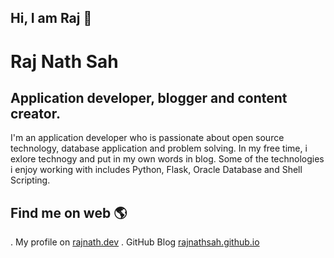 ## Hi, I am Raj 👋

# Raj Nath Sah
## Application developer, blogger and content creator.  


I'm an application developer who is passionate about open source technology, database application and problem solving. In my free time, i exlore technogy and put in my own words in blog. Some of the technologies i enjoy working with includes Python, Flask, Oracle Database and Shell Scripting.  

## Find me on web 🌎
. My profile on [rajnath.dev](https://rajnath.dev)
. GitHub Blog [rajnathsah.github.io](https://rajnathsah.github.io/)

<!--
**rajnathsah/rajnathsah** is a ✨ _special_ ✨ repository because its `README.md` (this file) appears on your GitHub profile.

Here are some ideas to get you started:

- 🔭 I’m currently working on ...
- 🌱 I’m currently learning ...
- 👯 I’m looking to collaborate on ...
- 🤔 I’m looking for help with ...
- 💬 Ask me about ...
- 📫 How to reach me: ...
- 😄 Pronouns: ...
- ⚡ Fun fact: ...
-->
